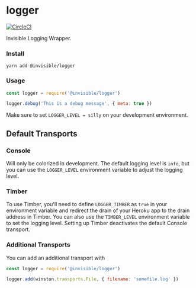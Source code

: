 # logger

[![CircleCI](https://circleci.com/gh/invisible-tech/logger/tree/master.svg?style=svg)](https://circleci.com/gh/invisible-tech/logger/tree/master)

Invisible Logging Wrapper.

### Install
```
yarn add @invisible/logger
```

### Usage
```js
const logger = require('@invisible/logger')

logger.debug('This is a debug message', { meta: true })
```

Make sure to set `LOGGER_LEVEL = silly` on your development environment.

## Default Transports

### Console
Will only be colorized in development.
The default logging level is `info`, but you can use the `LOGGER_LEVEL` environment variable to adjust the logging level.

### Timber
To use Timber, you'll need to define `LOGGER_TIMBER` as `true` in your environment variable and redirect the drain of your Heroku app to the drain address in Timber.
You can also use the `TIMBER_LEVEL` environment variable to set the logging level.
Setting up Timber deactivates the default Console transport.

### Additional Transports

You can add an additional transport with
```js
const logger = require('@invisible/logger')

logger.add(winston.transports.File, { filename: 'somefile.log' })
```
